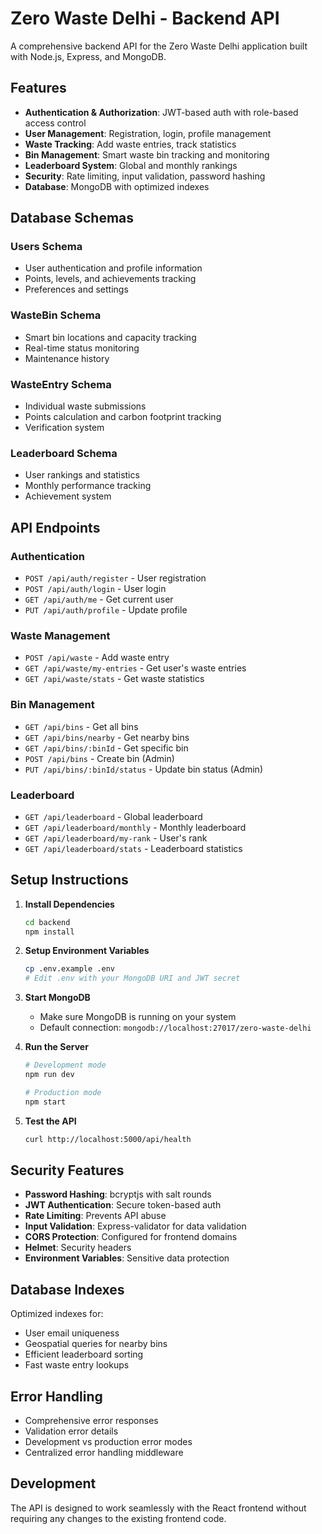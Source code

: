 # Zero Waste Delhi - Backend API

A comprehensive backend API for the Zero Waste Delhi application built with Node.js, Express, and MongoDB.

## Features

- **Authentication & Authorization**: JWT-based auth with role-based access control
- **User Management**: Registration, login, profile management
- **Waste Tracking**: Add waste entries, track statistics
- **Bin Management**: Smart waste bin tracking and monitoring
- **Leaderboard System**: Global and monthly rankings
- **Security**: Rate limiting, input validation, password hashing
- **Database**: MongoDB with optimized indexes

## Database Schemas

### Users Schema
- User authentication and profile information
- Points, levels, and achievements tracking
- Preferences and settings

### WasteBin Schema
- Smart bin locations and capacity tracking
- Real-time status monitoring
- Maintenance history

### WasteEntry Schema
- Individual waste submissions
- Points calculation and carbon footprint tracking
- Verification system

### Leaderboard Schema
- User rankings and statistics
- Monthly performance tracking
- Achievement system

## API Endpoints

### Authentication
- `POST /api/auth/register` - User registration
- `POST /api/auth/login` - User login
- `GET /api/auth/me` - Get current user
- `PUT /api/auth/profile` - Update profile

### Waste Management
- `POST /api/waste` - Add waste entry
- `GET /api/waste/my-entries` - Get user's waste entries
- `GET /api/waste/stats` - Get waste statistics

### Bin Management
- `GET /api/bins` - Get all bins
- `GET /api/bins/nearby` - Get nearby bins
- `GET /api/bins/:binId` - Get specific bin
- `POST /api/bins` - Create bin (Admin)
- `PUT /api/bins/:binId/status` - Update bin status (Admin)

### Leaderboard
- `GET /api/leaderboard` - Global leaderboard
- `GET /api/leaderboard/monthly` - Monthly leaderboard
- `GET /api/leaderboard/my-rank` - User's rank
- `GET /api/leaderboard/stats` - Leaderboard statistics

## Setup Instructions

1. **Install Dependencies**
   ```bash
   cd backend
   npm install
   ```

2. **Setup Environment Variables**
   ```bash
   cp .env.example .env
   # Edit .env with your MongoDB URI and JWT secret
   ```

3. **Start MongoDB**
   - Make sure MongoDB is running on your system
   - Default connection: `mongodb://localhost:27017/zero-waste-delhi`

4. **Run the Server**
   ```bash
   # Development mode
   npm run dev
   
   # Production mode
   npm start
   ```

5. **Test the API**
   ```bash
   curl http://localhost:5000/api/health
   ```

## Security Features

- **Password Hashing**: bcryptjs with salt rounds
- **JWT Authentication**: Secure token-based auth
- **Rate Limiting**: Prevents API abuse
- **Input Validation**: Express-validator for data validation
- **CORS Protection**: Configured for frontend domains
- **Helmet**: Security headers
- **Environment Variables**: Sensitive data protection

## Database Indexes

Optimized indexes for:
- User email uniqueness
- Geospatial queries for nearby bins
- Efficient leaderboard sorting
- Fast waste entry lookups

## Error Handling

- Comprehensive error responses
- Validation error details
- Development vs production error modes
- Centralized error handling middleware

## Development

The API is designed to work seamlessly with the React frontend without requiring any changes to the existing frontend code.